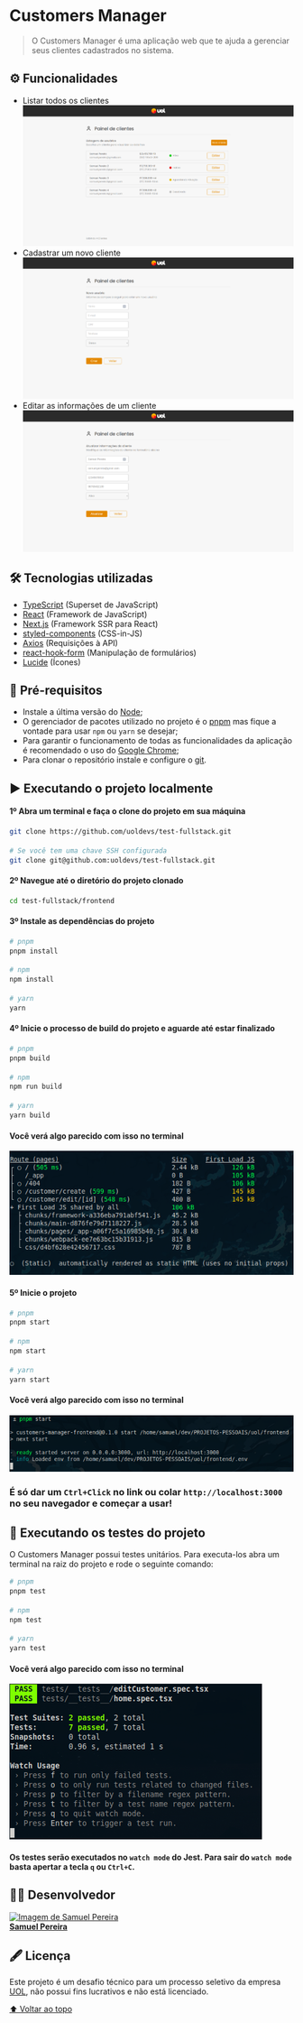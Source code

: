 # Customers Manager

> O Customers Manager é uma aplicação web que te ajuda a gerenciar seus clientes cadastrados no sistema.

## ⚙️ Funcionalidades
* Listar todos os clientes
  <img src="./assets/home.png" alt="Home page">
* Cadastrar um novo cliente
  <img src="./assets/create.png" alt="Search page">
* Editar as informações de um cliente
  <img src="./assets/edit.png" alt="Details page">

## 🛠️ Tecnologias utilizadas
* [TypeScript](https://www.typescriptlang.org/) (Superset de JavaScript)
* [React](https://react.dev) (Framework de JavaScript)
* [Next.js](https://nextjs.org/) (Framework SSR para React)
* [styled-components](https://styled-components.com/) (CSS-in-JS)
* [Axios](https://axios-http.com/ptbr/) (Requisições à API)
* [react-hook-form](https://react-hook-form.com/) (Manipulação de formulários)
* [Lucide](https://lucide.dev/) (Ícones)

## 🌱 Pré-requisitos
* Instale a última versão do [Node](https://nodejs.org/en/);
* O gerenciador de pacotes utilizado no projeto é o [pnpm](https://pnpm.io/pt/) mas fique a vontade para usar `npm` ou `yarn` se desejar;
* Para garantir o funcionamento de todas as funcionalidades da aplicação é recomendado o uso do [Google Chrome](https://www.google.com/intl/pt-BR/chrome/);
* Para clonar o repositório instale e configure o [git](https://git-scm.com/).

## ▶️ Executando o projeto localmente
#### 1º Abra um terminal e faça o clone do projeto em sua máquina
```bash
git clone https://github.com/uoldevs/test-fullstack.git

# Se você tem uma chave SSH configurada
git clone git@github.com:uoldevs/test-fullstack.git
```
#### 2º Navegue até o diretório do projeto clonado
```bash
cd test-fullstack/frontend
```
#### 3º Instale as dependências do projeto
```bash
# pnpm
pnpm install

# npm
npm install

# yarn
yarn
```
#### 4º Inicie o processo de build do projeto e aguarde até estar finalizado
```bash
# pnpm
pnpm build

# npm
npm run build

# yarn
yarn build
```
#### Você verá algo parecido com isso no terminal
<img src="./assets/build-terminal.png" alt="build">

#### 5º Inicie o projeto
```bash
# pnpm
pnpm start

# npm
npm start

# yarn
yarn start
```
#### Você verá algo parecido com isso no terminal
<img src="./assets/start-terminal.png" alt="npm start">

### É só dar um `Ctrl+Click` no link ou colar `http://localhost:3000` no seu navegador e começar a usar!

## 🧪 Executando os testes do projeto
O Customers Manager possui testes unitários. Para executa-los abra um terminal na raiz do projeto e rode o seguinte comando:
```bash
# pnpm
pnpm test

# npm
npm test

# yarn
yarn test
```
#### Você verá algo parecido com isso no terminal
<img src="./assets/test-terminal.png" alt="tests">

#### Os testes serão executados no `watch mode` do Jest. Para sair do `watch mode` basta apertar a tecla `q` ou `Ctrl+C`.

## 👨‍💻 Desenvolvedor
<a href="https://www.linkedin.com/in/spsam/">
  <img src="https://avatars.githubusercontent.com/u/72403810?v=4" width="100px" alt="Imagem de Samuel Pereira">
  <br>
  <b>Samuel Pereira</b>
</a>

## 🖋️ Licença
Este projeto é um desafio técnico para um processo seletivo da empresa [UOL](https://www.uol.com.br/), não possui fins lucrativos e não está licenciado.

[⬆️ Voltar ao topo](#customers-manager)
<br>
